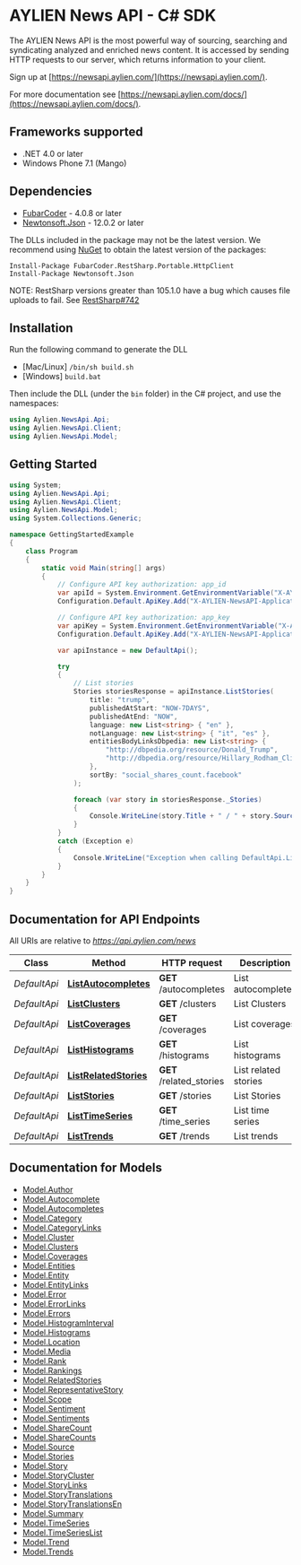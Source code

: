 # AYLIEN News API - C# SDK

The AYLIEN News API is the most powerful way of sourcing, searching and syndicating analyzed and enriched news content. It is accessed by sending HTTP requests to our server, which returns information to your client. 

Sign up at [https://newsapi.aylien.com/](https://newsapi.aylien.com/).

For more documentation see [https://newsapi.aylien.com/docs/](https://newsapi.aylien.com/docs/).

## Frameworks supported
- .NET 4.0 or later
- Windows Phone 7.1 (Mango)

## Dependencies
- [FubarCoder](https://www.nuget.org/packages/FubarCoder.RestSharp.Portable.HttpClient) - 4.0.8 or later
- [Newtonsoft.Json](https://www.nuget.org/packages/Newtonsoft.Json/) - 12.0.2 or later

The DLLs included in the package may not be the latest version. We recommend using [NuGet](https://docs.nuget.org/consume/installing-nuget) to obtain the latest version of the packages:
```
Install-Package FubarCoder.RestSharp.Portable.HttpClient
Install-Package Newtonsoft.Json
```

NOTE: RestSharp versions greater than 105.1.0 have a bug which causes file uploads to fail. See [RestSharp#742](https://github.com/restsharp/RestSharp/issues/742)

## Installation
Run the following command to generate the DLL
- [Mac/Linux] `/bin/sh build.sh`
- [Windows] `build.bat`

Then include the DLL (under the `bin` folder) in the C# project, and use the namespaces:
```csharp
using Aylien.NewsApi.Api;
using Aylien.NewsApi.Client;
using Aylien.NewsApi.Model;
```

## Getting Started

```csharp
using System;
using Aylien.NewsApi.Api;
using Aylien.NewsApi.Client;
using Aylien.NewsApi.Model;
using System.Collections.Generic;

namespace GettingStartedExample
{
    class Program
    {
        static void Main(string[] args)
        {
            // Configure API key authorization: app_id
            var apiId = System.Environment.GetEnvironmentVariable("X-AYLIEN-NewsAPI-Application-ID");
            Configuration.Default.ApiKey.Add("X-AYLIEN-NewsAPI-Application-ID", apiId);

            // Configure API key authorization: app_key
            var apiKey = System.Environment.GetEnvironmentVariable("X-AYLIEN-NewsAPI-Application-Key");
            Configuration.Default.ApiKey.Add("X-AYLIEN-NewsAPI-Application-Key", apiKey);

            var apiInstance = new DefaultApi();

            try
            {
                // List stories
                Stories storiesResponse = apiInstance.ListStories(
                    title: "trump",
                    publishedAtStart: "NOW-7DAYS",
                    publishedAtEnd: "NOW",
                    language: new List<string> { "en" },
                    notLanguage: new List<string> { "it", "es" },
                    entitiesBodyLinksDbpedia: new List<string> {
                        "http://dbpedia.org/resource/Donald_Trump",
                        "http://dbpedia.org/resource/Hillary_Rodham_Clinton"
                    },
                    sortBy: "social_shares_count.facebook"
                );

                foreach (var story in storiesResponse._Stories)
                {
                    Console.WriteLine(story.Title + " / " + story.Source.Name);
                }
            }
            catch (Exception e)
            {
                Console.WriteLine("Exception when calling DefaultApi.ListStories: " + e.Message);
            }
        }
    }
}
```

## Documentation for API Endpoints

All URIs are relative to *https://api.aylien.com/news*

Class | Method | HTTP request | Description
------------ | ------------- | ------------- | -------------
*DefaultApi* | [**ListAutocompletes**](docs/DefaultApi.md#listautocompletes) | **GET** /autocompletes | List autocompletes
*DefaultApi* | [**ListClusters**](docs/DefaultApi.md#listclusters) | **GET** /clusters | List Clusters
*DefaultApi* | [**ListCoverages**](docs/DefaultApi.md#listcoverages) | **GET** /coverages | List coverages
*DefaultApi* | [**ListHistograms**](docs/DefaultApi.md#listhistograms) | **GET** /histograms | List histograms
*DefaultApi* | [**ListRelatedStories**](docs/DefaultApi.md#listrelatedstories) | **GET** /related_stories | List related stories
*DefaultApi* | [**ListStories**](docs/DefaultApi.md#liststories) | **GET** /stories | List Stories
*DefaultApi* | [**ListTimeSeries**](docs/DefaultApi.md#listtimeseries) | **GET** /time_series | List time series
*DefaultApi* | [**ListTrends**](docs/DefaultApi.md#listtrends) | **GET** /trends | List trends


<a name="documentation-for-models"></a>
## Documentation for Models

 - [Model.Author](docs/Author.md)
 - [Model.Autocomplete](docs/Autocomplete.md)
 - [Model.Autocompletes](docs/Autocompletes.md)
 - [Model.Category](docs/Category.md)
 - [Model.CategoryLinks](docs/CategoryLinks.md)
 - [Model.Cluster](docs/Cluster.md)
 - [Model.Clusters](docs/Clusters.md)
 - [Model.Coverages](docs/Coverages.md)
 - [Model.Entities](docs/Entities.md)
 - [Model.Entity](docs/Entity.md)
 - [Model.EntityLinks](docs/EntityLinks.md)
 - [Model.Error](docs/Error.md)
 - [Model.ErrorLinks](docs/ErrorLinks.md)
 - [Model.Errors](docs/Errors.md)
 - [Model.HistogramInterval](docs/HistogramInterval.md)
 - [Model.Histograms](docs/Histograms.md)
 - [Model.Location](docs/Location.md)
 - [Model.Media](docs/Media.md)
 - [Model.Rank](docs/Rank.md)
 - [Model.Rankings](docs/Rankings.md)
 - [Model.RelatedStories](docs/RelatedStories.md)
 - [Model.RepresentativeStory](docs/RepresentativeStory.md)
 - [Model.Scope](docs/Scope.md)
 - [Model.Sentiment](docs/Sentiment.md)
 - [Model.Sentiments](docs/Sentiments.md)
 - [Model.ShareCount](docs/ShareCount.md)
 - [Model.ShareCounts](docs/ShareCounts.md)
 - [Model.Source](docs/Source.md)
 - [Model.Stories](docs/Stories.md)
 - [Model.Story](docs/Story.md)
 - [Model.StoryCluster](docs/StoryCluster.md)
 - [Model.StoryLinks](docs/StoryLinks.md)
 - [Model.StoryTranslations](docs/StoryTranslations.md)
 - [Model.StoryTranslationsEn](docs/StoryTranslationsEn.md)
 - [Model.Summary](docs/Summary.md)
 - [Model.TimeSeries](docs/TimeSeries.md)
 - [Model.TimeSeriesList](docs/TimeSeriesList.md)
 - [Model.Trend](docs/Trend.md)
 - [Model.Trends](docs/Trends.md)

